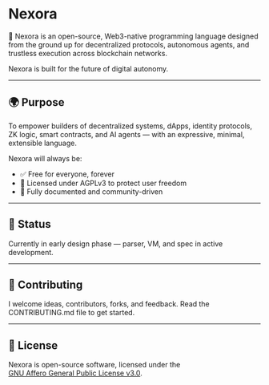 # Nexora

🚀 Nexora is an open-source, Web3-native programming language designed from the ground up for decentralized protocols, autonomous agents, and trustless execution across blockchain networks.

Nexora is built for the future of digital autonomy.

---

## 🌍 Purpose

To empower builders of decentralized systems, dApps, identity protocols, ZK logic, smart contracts, and AI agents — with an expressive, minimal, extensible language.

Nexora will always be:
- ✅ Free for everyone, forever
- 🔐 Licensed under AGPLv3 to protect user freedom
- 📖 Fully documented and community-driven

---

## 🔧 Status

Currently in early design phase — parser, VM, and spec in active development.

---

## 🤝 Contributing

I welcome ideas, contributors, forks, and feedback. Read the CONTRIBUTING.md file to get started.

---

## 📜 License

Nexora is open-source software, licensed under the  
[GNU Affero General Public License v3.0](LICENSE).
